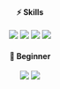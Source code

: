 <!--
**imhynni/imhynni** is a ✨ _special_ ✨ repository because its `README.md` (this file) appears on your GitHub profile.

Here are some ideas to get you started:

- 🔭 I’m currently working on ...
- 🌱 I’m currently learning ...
- 👯 I’m looking to collaborate on ...
- 🤔 I’m looking for help with ...
- 💬 Ask me about ...
- 📫 How to reach me: ...
- 😄 Pronouns: ...
- ⚡ Fun fact: ...
-->

<div align='center'>
  <p>
  <h4>⚡ Skills</h4>
   <img src="https://img.shields.io/badge/JavaScript-F7DF1E?style=flat-square&logo=JavaScript&logoColor=white"/>
   <img src="https://img.shields.io/badge/TypeScript-3178C6?style=flat-square&logo=TypeScript&logoColor=white"/>
   <img src="https://img.shields.io/badge/React-61DAFB?style=flat-square&logo=react&logoColor=white"/>
   <img src="https://img.shields.io/badge/Next.js-000000?style=flat-square&logo=nextdotjs&logoColor=white"/>
  </p>
  
  <p>
  <h4>🐣 Beginner </h4>
   <img src="https://img.shields.io/badge/Vue.js-4FC08D?style=flat-square&logo=vuedotjs&logoColor=white"/>
   <img src="https://img.shields.io/badge/Spring Boot-6DB33F?style=flat-square&logo=springboot&logoColor=white"/>
  </p>
</div>
